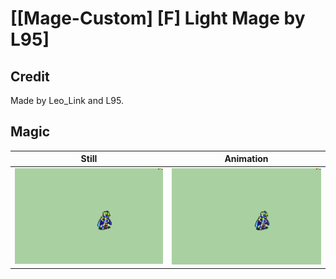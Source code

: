 # [\[Mage-Custom\] \[F\] Light Mage by L95]

## Credit

Made by Leo_Link and L95.
	
## Magic

| Still | Animation |
| :---: | :-------: |
| ![Magic still](./Magic_000.png) | ![Magic animation](./Magic.gif) |
